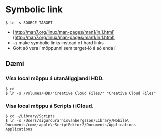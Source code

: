 # Symbolic link

	$ ln -s SOURCE TARGET


* [http://man7.org/linux/man-pages/man1/ln.1.html](http://man7.org/linux/man-pages/man1/ln.1.html)
* `-s` make symbolic links instead of hard links
* Gott að vera í möppunni sem target-ið á að enda í.

## Dæmi

### Vísa local möppu á utanáliggjandi HDD. 

	$ cd
	$ ln -s /Volumes/HDD/"Creative Cloud Files/" "Creative Cloud Files"

### Vísa local möppu á Scripts í iCloud.

	$ cd ~/Library/Scripts
	$ ln -s /Users/sigurdurarnisvanbergsson/Library/Mobile\ Documents/com\~apple\~ScriptEditor2/Documents/Applications Applications